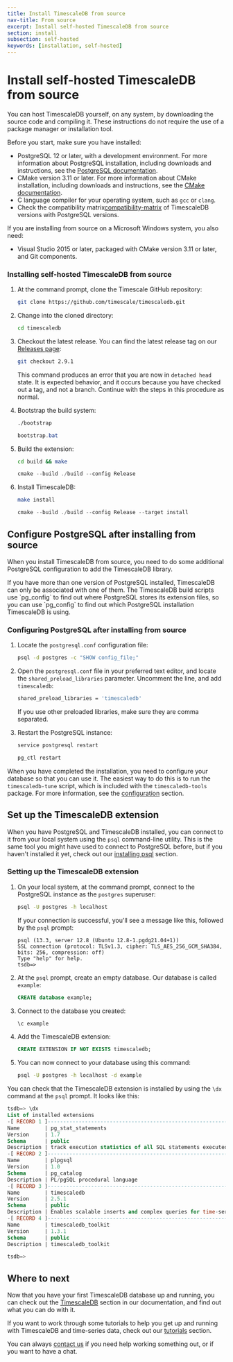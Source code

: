 ```yaml
---
title: Install TimescaleDB from source
nav-title: From source
excerpt: Install self-hosted TimescaleDB from source
section: install
subsection: self-hosted
keywords: [installation, self-hosted]
---
```


# Install self-hosted TimescaleDB from source

You can host TimescaleDB yourself, on any system, by downloading the source code
and compiling it. These instructions do not require the use of a package manager
or installation tool.

Before you start, make sure you have installed:

*   PostgreSQL 12 or later, with a development environment. For more information
    about PostgreSQL installation, including downloads and instructions, see the
    [PostgreSQL documentation][postgres-download].
*   CMake version 3.11 or later. For more information about CMake installation,
    including downloads and instructions, see the
    [CMake documentation][cmake-download].
*   C language compiler for your operating system, such as `gcc` or `clang`.
*   Check the compatibility matrix[compatibility-matrix] of TimescaleDB versions
    with PostgreSQL versions.

If you are installing from source on a Microsoft Windows system, you also need:

*   Visual Studio 2015 or later, packaged with CMake version 3.11 or later, and
    Git components.

<procedure>

### Installing self-hosted TimescaleDB from source

1.  At the command prompt, clone the Timescale GitHub repository:

    ```bash
    git clone https://github.com/timescale/timescaledb.git
    ```

1.  Change into the cloned directory:

    ```bash
    cd timescaledb
    ```

1.  Checkout the latest release. You can find the latest release tag on
    our [Releases page][gh-releases]:

    ```bash
    git checkout 2.9.1
    ```

    This command produces an error that you are now in `detached head` state. It
    is expected behavior, and it occurs because you have checked out a tag, and
    not a branch. Continue with the steps in this procedure as normal.

1.  Bootstrap the build system:
    <terminal>

    <tab label='Linux'>

    ```bash
    ./bootstrap
    ```

    </tab>

    <tab label="Windows">

    ```powershell
    bootstrap.bat
    ```

    </tab>

    </terminal>
1.  Build the extension:
    <terminal>

    <tab label='Linux'>

    ```bash
    cd build && make
    ```

    </tab>

    <tab label="Windows">

    ```powershell
    cmake --build ./build --config Release
    ```

    </tab>

    </terminal>
1.  Install TimescaleDB:
    <terminal>

    <tab label='Linux'>

    ```bash
    make install
    ```

    </tab>

    <tab label="Windows">

    ```powershell
    cmake --build ./build --config Release --target install
    ```

    </tab>

    </terminal>

</procedure>

## Configure PostgreSQL after installing from source

When you install TimescaleDB from source, you need to do some additional
PostgreSQL configuration to add the TimescaleDB library.

<highlight type="important">
If you have more than one version of PostgreSQL installed, TimescaleDB can only
be associated with one of them. The TimescaleDB build scripts use `pg_config` to
find out where PostgreSQL stores its extension files, so you can use `pg_config`
to find out which PostgreSQL installation TimescaleDB is using.
</highlight>

<procedure>

### Configuring PostgreSQL after installing from source

1.  Locate the `postgresql.conf` configuration file:

    ```bash
    psql -d postgres -c "SHOW config_file;"
    ```

1.  Open the `postgresql.conf` file in your preferred text editor, and locate
    the `shared_preload_libraries` parameter. Uncomment the line, and
    add `timescaledb`:

    ```bash
    shared_preload_libraries = 'timescaledb'
    ```

    If you use other preloaded libraries, make sure they are comma separated.
1.  Restart the PostgreSQL instance:
    <terminal>

    <tab label='Linux'>

    ```bash
    service postgresql restart
    ```

    </tab>

    <tab label="Windows">

    ```powershell
    pg_ctl restart
    ```

    </tab>

    </terminal>

</procedure>

When you have completed the installation, you need to configure your database so
that you can use it. The easiest way to do this is to run the `timescaledb-tune`
script, which is included with the `timescaledb-tools` package. For more
information, see the [configuration][config] section.

## Set up the TimescaleDB extension

When you have PostgreSQL and TimescaleDB installed, you can connect to it from
your local system using the `psql` command-line utility. This is the same tool
you might have used to connect to PostgreSQL before, but if you haven't
installed it yet, check out our [installing psql][install-psql] section.

<procedure>

### Setting up the TimescaleDB extension

1.  On your local system, at the command prompt, connect to the PostgreSQL
    instance as the `postgres` superuser:

    ```bash
    psql -U postgres -h localhost
    ```

    If your connection is successful, you'll see a message like this, followed
    by the `psql` prompt:

    ```
    psql (13.3, server 12.8 (Ubuntu 12.8-1.pgdg21.04+1))
    SSL connection (protocol: TLSv1.3, cipher: TLS_AES_256_GCM_SHA384, bits: 256, compression: off)
    Type "help" for help.
    tsdb=>
    ```

1.  At the `psql` prompt, create an empty database. Our database is
    called `example`:

    ```sql
    CREATE database example;
    ```

1.  Connect to the database you created:

    ```sql
    \c example
    ```

1.  Add the TimescaleDB extension:

    ```sql
    CREATE EXTENSION IF NOT EXISTS timescaledb;
    ```

1.  You can now connect to your database using this command:

    ```bash
    psql -U postgres -h localhost -d example
    ```

</procedure>

You can check that the TimescaleDB extension is installed by using the `\dx`
command at the `psql` prompt. It looks like this:

```sql
tsdb=> \dx
List of installed extensions
-[ RECORD 1 ]------------------------------------------------------------------
Name        | pg_stat_statements
Version     | 1.7
Schema      | public
Description | track execution statistics of all SQL statements executed
-[ RECORD 2 ]------------------------------------------------------------------
Name        | plpgsql
Version     | 1.0
Schema      | pg_catalog
Description | PL/pgSQL procedural language
-[ RECORD 3 ]------------------------------------------------------------------
Name        | timescaledb
Version     | 2.5.1
Schema      | public
Description | Enables scalable inserts and complex queries for time-series data
-[ RECORD 4 ]------------------------------------------------------------------
Name        | timescaledb_toolkit
Version     | 1.3.1
Schema      | public
Description | timescaledb_toolkit

tsdb=>
```

## Where to next

Now that you have your first TimescaleDB database up and running, you can check
out the [TimescaleDB][tsdb-docs] section in our documentation, and find out what
you can do with it.

If you want to work through some tutorials to help you get up and running with
TimescaleDB and time-series data, check out our [tutorials][tutorials] section.

You can always [contact us][contact] if you need help working something out, or
if you want to have a chat.

[contact]: https://www.timescale.com/contact
[install-psql]: /timescaledb/:currentVersion:/how-to-guides/connecting/psql/
[tsdb-docs]: /timescaledb/:currentVersion:/
[tutorials]: /timescaledb/:currentVersion:/tutorials/
[config]: /timescaledb/:currentVersion:/how-to-guides/configuration/
[postgres-download]: https://www.postgresql.org/download/
[cmake-download]: https://cmake.org/download/
[gh-releases]: https://github.com/timescale/timescaledb/releases
[compatibility-matrix]: /timescaledb/:currentVersion:/how-to-guides/upgrade-pg/
